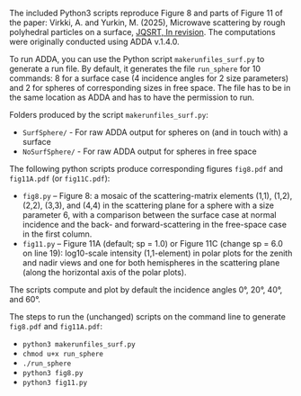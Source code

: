 The included Python3 scripts reproduce Figure 8 and parts of Figure 11 of the paper: 
Virkki, A. and Yurkin, M. (2025), Microwave scattering by rough polyhedral particles on a surface, [JQSRT, In revision](https://arxiv.org/abs/arXiv:2501.10019). 
The computations were originally conducted using ADDA v.1.4.0.

To run ADDA, you can use the Python script `makerunfiles_surf.py` to generate a run file. By default, it generates the file `run_sphere` for 10 commands: 8 for a surface case (4 incidence angles for 2 size parameters) and 2 for spheres of corresponding sizes in free space. The file has to be in the same location as ADDA and has to have the permission to run. 

Folders produced by the script `makerunfiles_surf.py`:
* `SurfSphere/` - For raw ADDA output for spheres on (and in touch with) a surface
* `NoSurfSphere/` - For raw ADDA output for spheres in free space

The following python scripts produce corresponding figures `fig8.pdf` and `fig11A.pdf` (or `fig11C.pdf`):
* `fig8.py` – Figure 8: a mosaic of the scattering-matrix elements (1,1), (1,2), (2,2), (3,3), and (4,4) in the scattering plane for a sphere with a size parameter 6, with a comparison between the surface case at normal incidence and the back- and forward-scattering in the free-space case in the first column.
* `fig11.py` – Figure 11A (default; sp = 1.0) or Figure 11C (change sp = 6.0 on line 19): log10-scale intensity (1,1-element) in polar plots for the zenith and nadir views and one for both hemispheres in the scattering plane (along the horizontal axis of the polar plots).

The scripts compute and plot by default the incidence angles 0°, 20°, 40°, and 60°.

The steps to run the (unchanged) scripts on the command line to generate `fig8.pdf` and `fig11A.pdf`:
* `python3 makerunfiles_surf.py`
* `chmod u+x run_sphere`
* `./run_sphere`
* `python3 fig8.py`
* `python3 fig11.py` 

